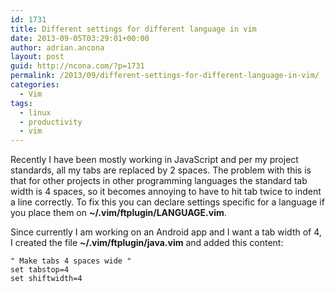 ```yaml
---
id: 1731
title: Different settings for different language in vim
date: 2013-09-05T03:29:01+00:00
author: adrian.ancona
layout: post
guid: http://ncona.com/?p=1731
permalink: /2013/09/different-settings-for-different-language-in-vim/
categories:
  - Vim
tags:
  - linux
  - productivity
  - vim
---
```

Recently I have been mostly working in JavaScript and per my project standards, all my tabs are replaced by 2 spaces. The problem with this is that for other projects in other programming languages the standard tab width is 4 spaces, so it becomes annoying to have to hit tab twice to indent a line correctly. To fix this you can declare settings specific for a language if you place them on **~/.vim/ftplugin/LANGUAGE.vim**.

Since currently I am working on an Android app and I want a tab width of 4, I created the file **~/.vim/ftplugin/java.vim** and added this content:

```vim
" Make tabs 4 spaces wide "
set tabstop=4
set shiftwidth=4
```

<!--more-->
